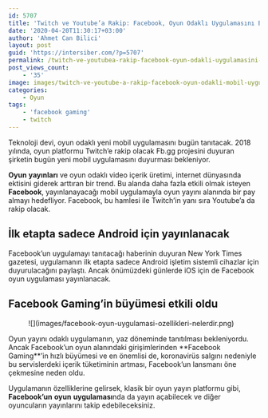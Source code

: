 ```yaml
---
id: 5707
title: 'Twitch ve Youtube’a Rakip: Facebook, Oyun Odaklı Uygulamasını Bugün Tanıtacak'
date: '2020-04-20T11:30:17+03:00'
author: 'Ahmet Can Bilici'
layout: post
guid: 'https://intersiber.com/?p=5707'
permalink: /twitch-ve-youtubea-rakip-facebook-oyun-odakli-uygulamasini-bugun-tanitacak/
post_views_count:
    - '35'
image: images/twitch-ve-youtube-a-rakip-facebook-oyun-odakli-mobil-uygulamasini-tanitacak.jpeg
categories:
    - Oyun
tags:
    - 'facebook gaming'
    - twitch
---
```


Teknoloji devi, oyun odaklı yeni mobil uygulamasını bugün tanıtacak. 2018 yılında, oyun platformu Twitch’e rakip olacak Fb.gg projesini duyuran şirketin bugün yeni mobil uygulamasını duyurması bekleniyor.

**Oyun** **yayınları** ve oyun odaklı video içerik üretimi, internet dünyasında ektisini giderek arttıran bir trend. Bu alanda daha fazla etkili olmak isteyen **Facebook**, yayınlanayacağı mobil uygulamayla oyun yayını alanında bir pay almayı hedefliyor. Facebook, bu hamlesi ile Twitch’in yanı sıra Youtube’a da rakip olacak.

## İlk etapta sadece Android için yayınlanacak

Facebook’un uygulamayı tanıtacağı haberinin duyuran New York Times gazetesi, uygulamanın ilk etapta sadece Android işletim sistemli cihazlar için duyurulacağını paylaştı. Ancak önümüzdeki günlerde iOS için de Facebook oyun uygulaması yayınlanacak.

## Facebook Gaming’in büyümesi etkili oldu

<figure class="wp-block-image size-large">![](images/facebook-oyun-uygulamasi-ozellikleri-nelerdir.png)</figure>Oyun yayını odaklı uygulamanın, yaz döneminde tanıtılması bekleniyordu. Ancak Facebook’un oyun alanındaki girişimlerinden **Facebook Gaming**’in hızlı büyümesi ve en önemlisi de, koronavirüs salgını nedeniyle bu servislerdeki içerik tüketiminin artması, Facebook’un lansmanı öne çekmesine neden oldu.

Uygulamanın özelliklerine gelirsek, klasik bir oyun yayın platformu gibi, **Facebook’un** **oyun** **uygulaması**nda da yayın açabilecek ve diğer oyuncuların yayınlarını takip edebileceksiniz.